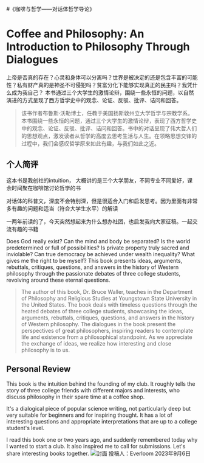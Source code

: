 #《咖啡与哲学——对话体哲学导论》
# Coffee and Philosophy: An Introduction to Philosophy Through Dialogues

上帝是否真的存在？心灵和身体可以分离吗？世界是被决定的还是包含丰富的可能性？私有财产真的是神圣不可侵犯吗？贫富分化下能够实现真正的民主吗？我凭什么成为我自己？ 本书通过三个大学生的激情论辩，围绕一些永恒的问题，以自然演进的方式呈现了西方哲学史中的观念、论证、反驳、批评、诘问和回答。
> 该书作者布鲁斯·沃勒博士，任教于美国扬斯敦州立大学哲学与宗教学系。本书围绕一些永恒的问题，通过三个大学生的激情论辩，表现了西方哲学史中的观念、论证、反驳、批评、诘问和回答。书中的对话呈现了伟大哲人们的思想观点，激发读者从哲学的高度去思考生活与人生。在领略思想交锋的过程中，我们会感叹哲学原来如此有趣，与我们如此之近。
## 个人简评
这本书是我创社的intuition， 大概讲的是三个大学朋友，不同专业不同爱好，课余时间聚在咖啡馆讨论哲学的书

对话体的科普文，深度不会特别深，但是很适合入门和启发思考。因为里面有非常多有趣的问题和适当（符合大学生水平）的解读

一两年前读的了，今天突然想起来为什么想办社团，也启发我向大家征稿。一起交流有趣的书籍

Does God really exist? Can the mind and body be separated? Is the world predetermined or full of possibilities? Is private property truly sacred and inviolable? Can true democracy be achieved under wealth inequality? What gives me the right to be myself? This book presents ideas, arguments, rebuttals, critiques, questions, and answers in the history of Western philosophy through the passionate debates of three college students, revolving around these eternal questions.
> The author of this book, Dr. Bruce Waller, teaches in the Department of Philosophy and Religious Studies at Youngstown State University in the United States. The book deals with timeless questions through the heated debates of three college students, showcasing the ideas, arguments, rebuttals, critiques, questions, and answers in the history of Western philosophy. The dialogues in the book present the perspectives of great philosophers, inspiring readers to contemplate life and existence from a philosophical standpoint. As we appreciate the exchange of ideas, we realize how interesting and close philosophy is to us.
## Personal Review
This book is the intuition behind the founding of my club. It roughly tells the story of three college friends with different majors and interests, who discuss philosophy in their spare time at a coffee shop.

It's a dialogical piece of popular science writing, not particularly deep but very suitable for beginners and for inspiring thought. It has a lot of interesting questions and appropriate interpretations that are up to a college student's level.

I read this book one or two years ago, and suddenly remembered today why I wanted to start a club. It also inspired me to call for submissions. Let's share interesting books together.
![封面](https://img10.360buyimg.com/n1/18083/4970ee33-a7e2-484a-9d31-de5afcfda0a8.jpg)
投稿人：Everloom
2023年9月6日
